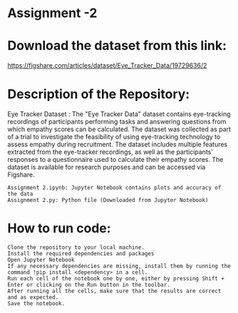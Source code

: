 # Assignment -2
# Download the dataset from this link: 
https://figshare.com/articles/dataset/Eye_Tracker_Data/19729636/2

# Description of the Repository:
Eye Tracker Dataset : The "Eye Tracker Data" dataset contains eye-tracking recordings of participants performing tasks and answering questions from which empathy scores can be calculated. The dataset was collected as part of a trial to investigate the feasibility of using eye-tracking technology to assess empathy during recruitment. The dataset includes multiple features extracted from the eye-tracker recordings, as well as the participants' responses to a questionnaire used to calculate their empathy scores. The dataset is available for research purposes and can be accessed via Figshare.

    Assignment 2.ipynb: Jupyter Notebook contains plots and accuracy of the data
    Assignment 2.py: Python file (Downloaded from Jupyter Notebook)

# How to run code:
    Clone the repository to your local machine.
    Install the required dependencies and packages 
    Open Jupyter Notebook
    If any necessary dependencies are missing, install them by running the command !pip install <dependency> in a cell.
    Run each cell of the notebook one by one, either by pressing Shift + Enter or clicking on the Run button in the toolbar.
    After running all the cells, make sure that the results are correct and as expected.
    Save the notebook.
